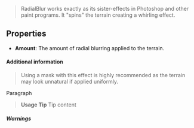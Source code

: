 > RadialBlur works exactly as its sister-effects in Photoshop and other paint programs. It "spins" the terrain creating a whirling effect.

## Properties

- **Amount**: The amount of radial blurring applied to the terrain.

#### Additional information
> Using a mask with this effect is highly recommended as the terrain may look unnatural if applied uniformly.

Paragraph
> **Usage Tip**
> Tip content

##### Warnings
